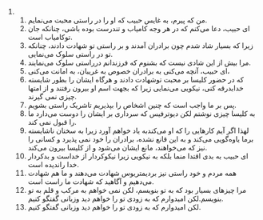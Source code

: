 <ol>
  <li>
    <ol>
      <li>من که پیرم، به غایس حبیب که او را در راستی محبت می‌نمایم.</li>
      <li>‌ای حبیب، دعا می‌کنم که در هر وجه کامیاب و تندرست بوده باشی، چنانکه جان توکامیاب است.</li>
      <li>زیرا که بسیار شاد شدم چون برادران آمدند و بر راستی تو شهادت دادند، چنانکه تو در راستی سلوک می‌نمایی.</li>
      <li>مرا بیش از این شادی نیست که بشنوم که فرزندانم درراستی سلوک می‌نمایند.</li>
      <li>‌ای حبیب، آنچه می‌کنی به برادران خصوص به غریبان، به امانت می‌کنی،</li>
      <li>که در حضور کلیسا بر محبت توشهادت دادند و هرگاه ایشان را بطور شایسته خدابدرقه کنی، نیکویی می‌نمایی زیرا که بجهت اسم او بیرون رفتند و از امتها چیزی نمی گیرند.</li>
      <li>پس بر ما واجب است که چنین اشخاص را بپذیریم تاشریک راستی بشویم.</li>
      <li>به کلیسا چیزی نوشتم لکن دیوترفیس که سرداری بر ایشان را دوست می‌دارد ما را قبول نمی کند.</li>
      <li>لهذا اگر آیم کارهایی را که او می‌کندبه یاد خواهم آورد زیرا به سخنان ناشایسته برما یاوه‌گویی می‌کند و به این قانع نشده، برادران را خود نمی پذیرد و کسانی را نیز که می‌خواهند، مانع ایشان می‌شود و از کلیسا بیرون می‌کند.</li>
      <li>‌ای حبیب به بدی اقتدا منما بلکه به نیکویی زیرا نیکو‌کردار از خداست و بدکردار خدا راندیده است.</li>
      <li>همه مردم و خود راستی نیز بردیمتریوس شهادت می‌دهند و ما هم شهادت می‌دهیم و آگاهید که شهادت ما راست است.</li>
      <li>مرا چیزهای بسیار بود که به تو بنویسم، لکن نمی خواهم به مرکب و قلم به تو بنویسم.لکن امیدوارم که به زودی تو را خواهم دید وزبانی گفتگو کنیم.</li>
      <li>لکن امیدوارم که به زودی تو را خواهم دید وزبانی گفتگو کنیم.</li>
    </ol>
  </li>
</ol>